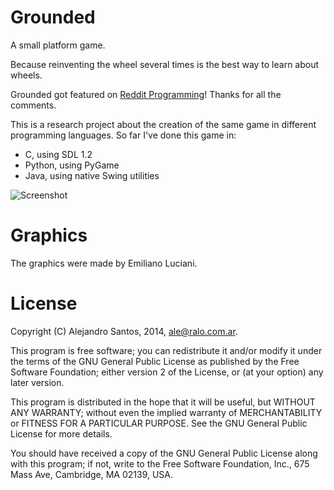 Grounded
======== 

A small platform game.

Because reinventing the wheel several times is the best way to learn about wheels.

Grounded got featured on [Reddit Programming](http://www.reddit.com/r/programming/comments/1usjl5/because_reinventing_the_wheel_several_times_is/)! Thanks for all the comments.

This is a research project about the creation of the same game in different programming languages. So far I've done this game in:

* C, using SDL 1.2
* Python, using PyGame
* Java, using native Swing utilities

![Screenshot](https://github.com/alejolp/grounded/raw/master/screenshot.png)

Graphics
========

The graphics were made by Emiliano Luciani.

License
=======

Copyright (C) Alejandro Santos, 2014, ale@ralo.com.ar.

This program is free software; you can redistribute it and/or modify it under the terms of the GNU General Public License as published by the Free Software Foundation; either version 2 of the License, or (at your option) any later version.

This program is distributed in the hope that it will be useful, but WITHOUT ANY WARRANTY; without even the implied warranty of MERCHANTABILITY or FITNESS FOR A PARTICULAR PURPOSE.  See the GNU General Public License for more details.

You should have received a copy of the GNU General Public License along with this program; if not, write to the Free Software Foundation, Inc., 675 Mass Ave, Cambridge, MA 02139, USA.
